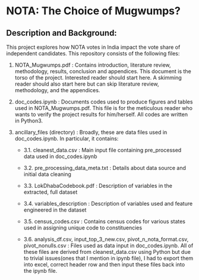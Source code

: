 # NOTA: The Choice of Mugwumps?

## Description and Background: 
This project explores how NOTA votes in India impact the vote share of independent candidates. This repository consists of the following files:

1. NOTA_Mugwumps.pdf : Contains introduction, literature review, methodology, results, conclusion and appendices. This document is the torso of the project. Interested reader should start here. A skimming reader should also start here but can skip literature review, methodology, and the appendices.     

2. doc_codes.ipynb : Documents codes used to produce figures and tables used in NOTA_Mugwumps.pdf. This file is for the meticulous reader who wants to verify the project results for him/herself. All codes are written in Python3.

3. ancillary_files (directory) : Broadly, these are data files used in doc_codes.ipynb. In particular, it contains:
   * 3.1. cleanest_data.csv : Main input file containing pre_processed data used in doc_codes.ipynb

   * 3.2. pre_processing_data_meta.txt : Details about data source and initial data cleaning

   * 3.3. LokDhabaCodebook.pdf : Description of variables in the extracted, full dataset

   * 3.4. variables_description : Description of variables used and feature engineered in the dataset

   * 3.5. census_codes.csv : Contains census codes for various states used in assigning unique code to constituencies

   * 3.6. analysis_df.csv, input_top_3_new.csv, pivot_n_nota_format.csv, pivot_nonulls.csv : Files used as data input in doc_codes.ipynb. All of these files are derived from cleanest_data.csv using Python but due to trivial issues(ones that I mention in ipynb file), I had to export them into excel, correct header row and then input these files back into the ipynb file.

